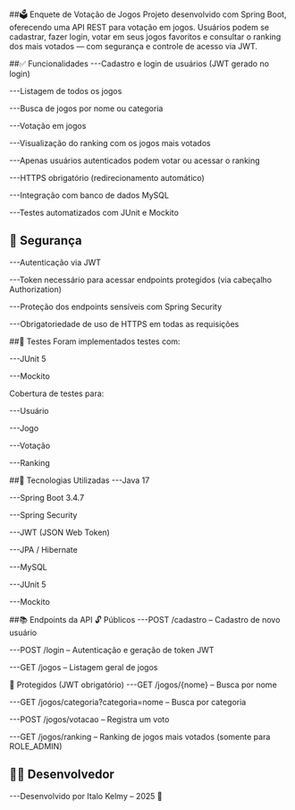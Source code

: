 ##🗳️ Enquete de Votação de Jogos
Projeto desenvolvido com Spring Boot, oferecendo uma API REST para votação em jogos. Usuários podem se cadastrar, fazer login, votar em seus jogos favoritos e consultar o ranking dos mais votados — com segurança e controle de acesso via JWT.

##✅ Funcionalidades
---Cadastro e login de usuários (JWT gerado no login)

---Listagem de todos os jogos

---Busca de jogos por nome ou categoria

---Votação em jogos

---Visualização do ranking com os jogos mais votados

---Apenas usuários autenticados podem votar ou acessar o ranking

---HTTPS obrigatório (redirecionamento automático)

---Integração com banco de dados MySQL

---Testes automatizados com JUnit e Mockito

## 🔐 Segurança
---Autenticação via JWT

---Token necessário para acessar endpoints protegidos (via cabeçalho Authorization)

---Proteção dos endpoints sensíveis com Spring Security

---Obrigatoriedade de uso de HTTPS em todas as requisições

##🧪 Testes
Foram implementados testes com:

---JUnit 5

---Mockito

Cobertura de testes para:

---Usuário

---Jogo

---Votação

---Ranking

##🚀 Tecnologias Utilizadas
---Java 17

---Spring Boot 3.4.7

---Spring Security

---JWT (JSON Web Token)

---JPA / Hibernate

---MySQL

---JUnit 5

---Mockito

##📚 Endpoints da API
🔓 Públicos
---POST /cadastro – Cadastro de novo usuário

---POST /login – Autenticação e geração de token JWT

---GET /jogos – Listagem geral de jogos

🔐 Protegidos (JWT obrigatório)
---GET /jogos/{nome} – Busca por nome

---GET /jogos/categoria?categoria=nome – Busca por categoria

---POST /jogos/votacao – Registra um voto

---GET /jogos/ranking – Ranking de jogos mais votados (somente para ROLE_ADMIN)

## 👨‍💻 Desenvolvedor
---Desenvolvido por Italo Kelmy – 2025 🚀
